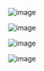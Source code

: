 

![image](https://github.com/turkan-risvan/PlanetApp/assets/78659151/a7450877-df2a-4c5e-abd3-9b14072abe77)

![image](https://github.com/turkan-risvan/PlanetApp/assets/78659151/d37f2652-b994-403f-bd75-d3ea4ec37a76)

![image](https://github.com/turkan-risvan/PlanetApp/assets/78659151/4e6dc8e8-2ea9-4572-baf5-0002f70959de)

![image](https://github.com/turkan-risvan/PlanetApp/assets/78659151/89acebc7-1a28-4721-b784-e8eb8f44fbfc)


